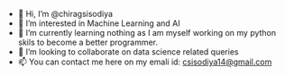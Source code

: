 - 👋 Hi, I’m @chiragsisodiya
- 👀 I’m interested in Machine Learning and AI
- 🌱 I’m currently learning nothing as I am myself working on my python skils to become a better programmer.
- 💞️ I’m looking to collaborate on data science related queries
- 📫 You can contact me here on my emali id: csisodiya14@gmail.com

<!---
chiragsisodiya/chiragsisodiya is a ✨ special ✨ repository because its `README.md` (this file) appears on your GitHub profile.
You can click the Preview link to take a look at your changes.
--->
